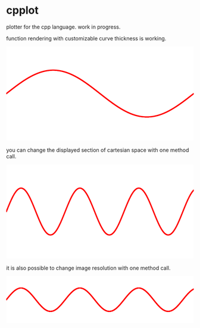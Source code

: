 # cpplot
plotter for the cpp language.
work in progress.

function rendering with customizable curve thickness is working.

![Red colored sine wave showing one period.](img/output1.png "Red colored sine wave showing one period.")

you can change the displayed section of cartesian space with one method call.

![Red colored sine wave showing two periods.](img/output2.png "Red colored sine wave showing two periods.")

it is also possible to change image resolution with one method call.

![Red colored sine wave showing two periods, but the image is shorter in height.](img/output3.png "Red colored sine wave showing two periods, but the image is shorter in height.")
